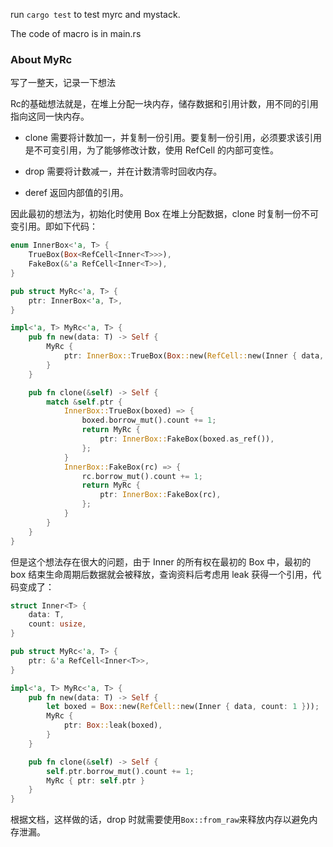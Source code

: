 run `cargo test` to test myrc and mystack.

The code of macro is in main.rs

### About MyRc

写了一整天，记录一下想法

Rc的基础想法就是，在堆上分配一块内存，储存数据和引用计数，用不同的引用指向这同一快内存。

- clone 需要将计数加一，并复制一份引用。要复制一份引用，必须要求该引用是不可变引用，为了能够修改计数，使用 RefCell 的内部可变性。

- drop 需要将计数减一，并在计数清零时回收内存。 
- deref 返回内部值的引用。

因此最初的想法为，初始化时使用 Box 在堆上分配数据，clone 时复制一份不可变引用。即如下代码：

```rust
enum InnerBox<'a, T> {
    TrueBox(Box<RefCell<Inner<T>>>),
    FakeBox(&'a RefCell<Inner<T>>),
}

pub struct MyRc<'a, T> {
    ptr: InnerBox<'a, T>,
}

impl<'a, T> MyRc<'a, T> {
    pub fn new(data: T) -> Self {
        MyRc {
            ptr: InnerBox::TrueBox(Box::new(RefCell::new(Inner { data, count: 1 }))),
        }
    }

    pub fn clone(&self) -> Self {
        match &self.ptr {
            InnerBox::TrueBox(boxed) => {
                boxed.borrow_mut().count += 1;
                return MyRc {
                    ptr: InnerBox::FakeBox(boxed.as_ref()),
                };
            }
            InnerBox::FakeBox(rc) => {
                rc.borrow_mut().count += 1;
                return MyRc {
                    ptr: InnerBox::FakeBox(rc),
                };
            }
        }
    }
}
```

但是这个想法存在很大的问题，由于 Inner 的所有权在最初的 Box 中，最初的 box 结束生命周期后数据就会被释放，查询资料后考虑用 leak 获得一个引用，代码变成了：

```rust
struct Inner<T> {
    data: T,
    count: usize,
}

pub struct MyRc<'a, T> {
    ptr: &'a RefCell<Inner<T>>,
}

impl<'a, T> MyRc<'a, T> {
    pub fn new(data: T) -> Self {
        let boxed = Box::new(RefCell::new(Inner { data, count: 1 }));
        MyRc {
            ptr: Box::leak(boxed),
        }
    }

    pub fn clone(&self) -> Self {
        self.ptr.borrow_mut().count += 1;
        MyRc { ptr: self.ptr }
    }
}
```

根据文档，这样做的话，drop 时就需要使用`Box::from_raw`来释放内存以避免内存泄漏。

